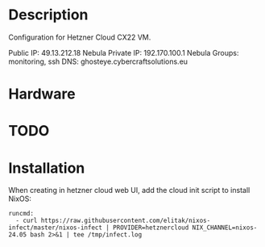# Description

Configuration for Hetzner Cloud CX22 VM.

Public IP: 49.13.212.18
Nebula Private IP: 192.170.100.1
Nebula Groups: monitoring, ssh
DNS: ghosteye.cybercraftsolutions.eu

# Hardware

# TODO

# Installation

When creating in hetzner cloud web UI, add the cloud init script to install NixOS:
```
runcmd:
  - curl https://raw.githubusercontent.com/elitak/nixos-infect/master/nixos-infect | PROVIDER=hetznercloud NIX_CHANNEL=nixos-24.05 bash 2>&1 | tee /tmp/infect.log
```